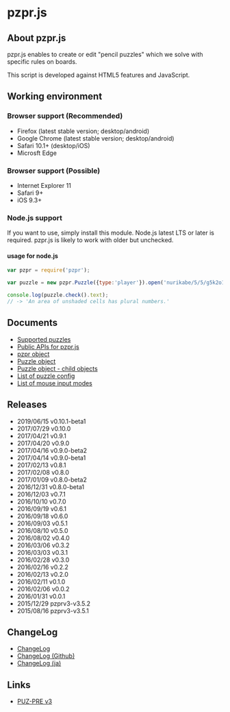 # pzpr.js

## About pzpr.js

pzpr.js enables to create or edit "pencil puzzles" which we solve with specific rules on boards.

This script is developed against HTML5 features and JavaScript.

## Working environment

### Browser support (Recommended)
* Firefox (latest stable version; desktop/android)
* Google Chrome (latest stable version; desktop/android)
* Safari 10.1+ (desktop/iOS)
* Microsft Edge

### Browser support (Possible)
* Internet Explorer 11
* Safari 9+
* iOS 9.3+

### Node.js support

If you want to use, simply install this module. Node.js latest LTS or later is required.
pzpr.js is likely to work with older but unchecked.

#### usage for node.js

```js
var pzpr = require('pzpr');

var puzzle = new pzpr.Puzzle({type:'player'}).open('nurikabe/5/5/g5k2o1k3g');

console.log(puzzle.check().text);
// -> 'An area of unshaded cells has plural numbers.'
```

## Documents
* [Supported puzzles](https://github.com/sabo2/pzprjs/blob/master/docs/SupportedPuzzles.md)
* [Public APIs for pzpr.js](https://github.com/sabo2/pzprjs/blob/master/docs/PublicAPI.md)
* [pzpr object](https://github.com/sabo2/pzprjs/blob/master/docs/pzpr.md)
* [Puzzle object](https://github.com/sabo2/pzprjs/blob/master/docs/Puzzle.md)
* [Puzzle object - child objects](https://github.com/sabo2/pzprjs/blob/master/docs/PuzzleSubObject.md)
* [List of puzzle config](https://github.com/sabo2/pzprjs/blob/master/docs/Config.md)
* [List of mouse input modes](https://github.com/sabo2/pzprjs/blob/master/docs/InputModes.md)

## Releases
* 2019/06/15 v0.10.1-beta1
* 2017/07/29 v0.10.0
* 2017/04/21 v0.9.1
* 2017/04/20 v0.9.0
* 2017/04/16 v0.9.0-beta2
* 2017/04/14 v0.9.0-beta1
* 2017/02/13 v0.8.1
* 2017/02/08 v0.8.0
* 2017/01/09 v0.8.0-beta2
* 2016/12/31 v0.8.0-beta1
* 2016/12/03 v0.7.1
* 2016/10/10 v0.7.0
* 2016/09/19 v0.6.1
* 2016/09/18 v0.6.0
* 2016/09/03 v0.5.1
* 2016/08/10 v0.5.0
* 2016/08/02 v0.4.0
* 2016/03/06 v0.3.2
* 2016/03/03 v0.3.1
* 2016/02/28 v0.3.0
* 2016/02/16 v0.2.2
* 2016/02/13 v0.2.0
* 2016/02/11 v0.1.0
* 2016/02/06 v0.0.2
* 2016/01/31 v0.0.1
* 2015/12/29 pzprv3-v3.5.2
* 2015/08/16 pzprv3-v3.5.1

## ChangeLog
* [ChangeLog](https://github.com/sabo2/pzprjs/blob/master/Changelog.md)
* [ChangeLog (Github)](https://github.com/sabo2/pzprjs/releases)
* [ChangeLog (ja)](https://github.com/sabo2/pzprjs/blob/master/docs/ja/Changelog.md)

## Links
* [PUZ-PRE v3](http://pzv.jp/index_en.html)
